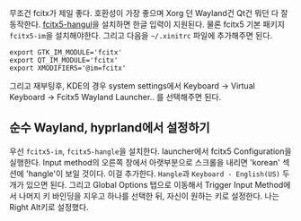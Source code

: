 무조건 fcitx가 제일 좋다. 호환성이 가장 좋으며 Xorg 던 Wayland건 Qt건 뭐던 다 잘 동작한다. 
[fcitx5-hangul](https://archlinux.org/packages/?name=fcitx5-hangul)을 설치하면 한글 입력이 지원된다. 물론 fcitx5 기본 패키지 `fcitx5-im`을 설치해야한다.
그리고 다음을 `~/.xinitrc` 파일에 추가해주면 된다.
```
export GTK_IM_MODULE='fcitx'
export QT_IM_MODULE='fcitx'
export XMODIFIERS='@im=fcitx'
```
그리고 재부팅후, KDE의 경우 system settings에서 Keyboard -> Virtual Keyboard -> Fcitx5 Wayland Launcher.. 를 선택해주면 된다.

## 순수 Wayland, hyprland에서 설정하기
우선 `fcitx5-im`, `fcitx5-hangle`을 설치한다. launcher에서 fcitx5 Configuration을 실행한다.
Input method의 오른쪽 창에서 아랫부분으로 스크롤을 내리면 'korean' 섹션에 'hangle'이 보일 것이다. 이걸 추가한다. `Hangle`과 `Keyboard - English(US)` 두 개가 있으면 된다. 그리고 Global Options 탭으로 이동해서 Trigger Input Method에서 나머지 키 바인딩을 지우고 하나를 선택한 뒤, 자신이 원하는 키로 설정한다. 나는 Right Alt키로 설정했다. 